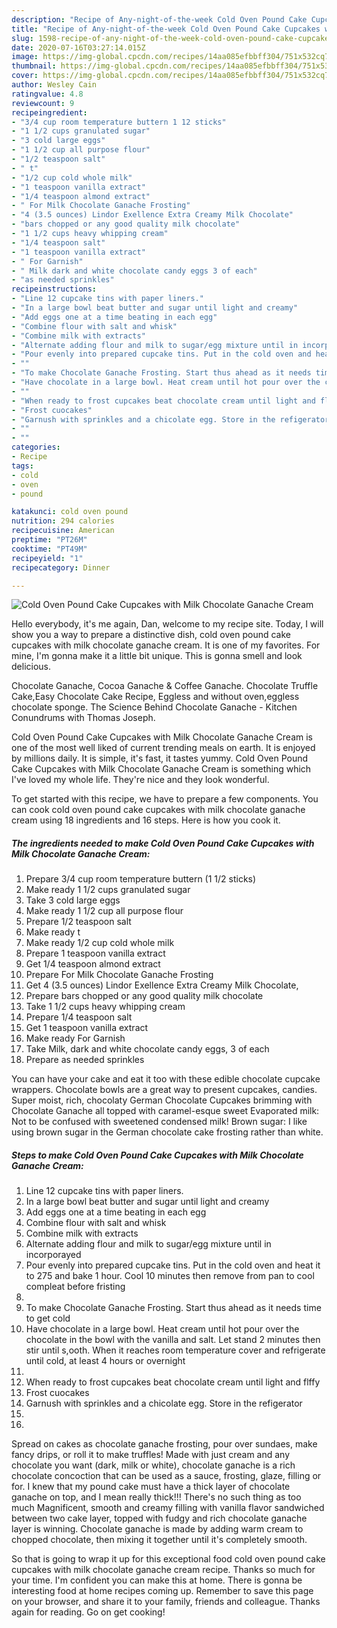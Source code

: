 ```yaml
---
description: "Recipe of Any-night-of-the-week Cold Oven Pound Cake Cupcakes with Milk Chocolate Ganache Cream"
title: "Recipe of Any-night-of-the-week Cold Oven Pound Cake Cupcakes with Milk Chocolate Ganache Cream"
slug: 1598-recipe-of-any-night-of-the-week-cold-oven-pound-cake-cupcakes-with-milk-chocolate-ganache-cream
date: 2020-07-16T03:27:14.015Z
image: https://img-global.cpcdn.com/recipes/14aa085efbbff304/751x532cq70/cold-oven-pound-cake-cupcakes-with-milk-chocolate-ganache-cream-recipe-main-photo.jpg
thumbnail: https://img-global.cpcdn.com/recipes/14aa085efbbff304/751x532cq70/cold-oven-pound-cake-cupcakes-with-milk-chocolate-ganache-cream-recipe-main-photo.jpg
cover: https://img-global.cpcdn.com/recipes/14aa085efbbff304/751x532cq70/cold-oven-pound-cake-cupcakes-with-milk-chocolate-ganache-cream-recipe-main-photo.jpg
author: Wesley Cain
ratingvalue: 4.8
reviewcount: 9
recipeingredient:
- "3/4 cup room temperature buttern 1 12 sticks"
- "1 1/2 cups granulated sugar"
- "3 cold large eggs"
- "1 1/2 cup all purpose flour"
- "1/2 teaspoon salt"
- " t"
- "1/2 cup cold whole milk"
- "1 teaspoon vanilla extract"
- "1/4 teaspoon almond extract"
- " For Milk Chocolate Ganache Frosting"
- "4 (3.5 ounces) Lindor Exellence Extra Creamy Milk Chocolate"
- "bars chopped or any good quality milk chocolate"
- "1 1/2 cups heavy whipping cream"
- "1/4 teaspoon salt"
- "1 teaspoon vanilla extract"
- " For Garnish"
- " Milk dark and white chocolate candy eggs 3 of each"
- "as needed sprinkles"
recipeinstructions:
- "Line 12 cupcake tins with paper liners."
- "In a large bowl beat butter and sugar until light and creamy"
- "Add eggs one at a time beating in each egg"
- "Combine flour with salt and whisk"
- "Combine milk with extracts"
- "Alternate adding flour and milk to sugar/egg mixture until in incorporayed"
- "Pour evenly into prepared cupcake tins. Put in the cold oven and heat it to 275 and bake 1 hour. Cool 10 minutes then remove from pan to cool compleat before fristing"
- ""
- "To make Chocolate Ganache Frosting. Start thus ahead as it needs time to get cold"
- "Have chocolate in a large bowl. Heat cream until hot pour over the chocolate in the bowl with the vanilla and salt. Let stand 2 minutes then stir until s,ooth. When it reaches room temperature cover and refrigerate until cold, at least 4 hours or overnight"
- ""
- "When ready to frost cupcakes beat chocolate cream until light and flffy"
- "Frost cuocakes"
- "Garnush with sprinkles and a chicolate egg. Store in the refigerator"
- ""
- ""
categories:
- Recipe
tags:
- cold
- oven
- pound

katakunci: cold oven pound 
nutrition: 294 calories
recipecuisine: American
preptime: "PT26M"
cooktime: "PT49M"
recipeyield: "1"
recipecategory: Dinner

---
```



![Cold Oven Pound Cake Cupcakes with Milk Chocolate Ganache Cream](https://img-global.cpcdn.com/recipes/14aa085efbbff304/751x532cq70/cold-oven-pound-cake-cupcakes-with-milk-chocolate-ganache-cream-recipe-main-photo.jpg)

Hello everybody, it's me again, Dan, welcome to my recipe site. Today, I will show you a way to prepare a distinctive dish, cold oven pound cake cupcakes with milk chocolate ganache cream. It is one of my favorites. For mine, I'm gonna make it a little bit unique. This is gonna smell and look delicious.

Chocolate Ganache, Cocoa Ganache &amp; Coffee Ganache. Chocolate Truffle Cake,Easy Chocolate Cake Recipe, Eggless and without oven,eggless chocolate sponge. The Science Behind Chocolate Ganache - Kitchen Conundrums with Thomas Joseph.

Cold Oven Pound Cake Cupcakes with Milk Chocolate Ganache Cream is one of the most well liked of current trending meals on earth. It is enjoyed by millions daily. It is simple, it's fast, it tastes yummy. Cold Oven Pound Cake Cupcakes with Milk Chocolate Ganache Cream is something which I've loved my whole life. They're nice and they look wonderful.


To get started with this recipe, we have to prepare a few components. You can cook cold oven pound cake cupcakes with milk chocolate ganache cream using 18 ingredients and 16 steps. Here is how you cook it.

<!--inarticleads1-->

##### The ingredients needed to make Cold Oven Pound Cake Cupcakes with Milk Chocolate Ganache Cream:

1. Prepare 3/4 cup room temperature buttern (1 1/2 sticks)
1. Make ready 1 1/2 cups granulated sugar
1. Take 3 cold large eggs
1. Make ready 1 1/2 cup all purpose flour
1. Prepare 1/2 teaspoon salt
1. Make ready  t
1. Make ready 1/2 cup cold whole milk
1. Prepare 1 teaspoon vanilla extract
1. Get 1/4 teaspoon almond extract
1. Prepare  For Milk Chocolate Ganache Frosting
1. Get 4 (3.5 ounces) Lindor Exellence Extra Creamy Milk Chocolate,
1. Prepare bars chopped or any good quality milk chocolate
1. Take 1 1/2 cups heavy whipping cream
1. Prepare 1/4 teaspoon salt
1. Get 1 teaspoon vanilla extract
1. Make ready  For Garnish
1. Take  Milk, dark and white chocolate candy eggs, 3 of each
1. Prepare as needed sprinkles


You can have your cake and eat it too with these edible chocolate cupcake wrappers. Chocolate bowls are a great way to present cupcakes, candies. Super moist, rich, chocolaty German Chocolate Cupcakes brimming with Chocolate Ganache all topped with caramel-esque sweet Evaporated milk: Not to be confused with sweetened condensed milk! Brown sugar: I like using brown sugar in the German chocolate cake frosting rather than white. 

<!--inarticleads2-->

##### Steps to make Cold Oven Pound Cake Cupcakes with Milk Chocolate Ganache Cream:

1. Line 12 cupcake tins with paper liners.
1. In a large bowl beat butter and sugar until light and creamy
1. Add eggs one at a time beating in each egg
1. Combine flour with salt and whisk
1. Combine milk with extracts
1. Alternate adding flour and milk to sugar/egg mixture until in incorporayed
1. Pour evenly into prepared cupcake tins. Put in the cold oven and heat it to 275 and bake 1 hour. Cool 10 minutes then remove from pan to cool compleat before fristing
1. 
1. To make Chocolate Ganache Frosting. Start thus ahead as it needs time to get cold
1. Have chocolate in a large bowl. Heat cream until hot pour over the chocolate in the bowl with the vanilla and salt. Let stand 2 minutes then stir until s,ooth. When it reaches room temperature cover and refrigerate until cold, at least 4 hours or overnight
1. 
1. When ready to frost cupcakes beat chocolate cream until light and flffy
1. Frost cuocakes
1. Garnush with sprinkles and a chicolate egg. Store in the refigerator
1. 
1. 


Spread on cakes as chocolate ganache frosting, pour over sundaes, make fancy drips, or roll it to make truffles! Made with just cream and any chocolate you want (dark, milk or white), chocolate ganache is a rich chocolate concoction that can be used as a sauce, frosting, glaze, filling or for. I knew that my pound cake must have a thick layer of chocolate ganache on top, and I mean really thick!!! There&#39;s no such thing as too much Magnificent, smooth and creamy filling with vanilla flavor sandwiched between two cake layer, topped with fudgy and rich chocolate ganache layer is winning. Chocolate ganache is made by adding warm cream to chopped chocolate, then mixing it together until it&#39;s completely smooth. 

So that is going to wrap it up for this exceptional food cold oven pound cake cupcakes with milk chocolate ganache cream recipe. Thanks so much for your time. I'm confident you can make this at home. There is gonna be interesting food at home recipes coming up. Remember to save this page on your browser, and share it to your family, friends and colleague. Thanks again for reading. Go on get cooking!
